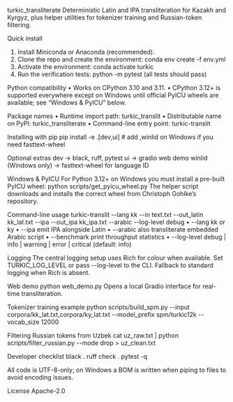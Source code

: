 turkic\_transliterate
Deterministic Latin and IPA transliteration for Kazakh and Kyrgyz, plus helper utilities for tokenizer training and Russian-token filtering.

Quick install

1. Install Miniconda or Anaconda (recommended).
2. Clone the repo and create the environment:
   conda env create -f env.yml
3. Activate the environment:
   conda activate turkic
4. Run the verification tests:
   python -m pytest      (all tests should pass)

Python compatibility
• Works on CPython 3.10 and 3.11.
• CPython 3.12+ is supported everywhere except on Windows until official PyICU wheels are available; see “Windows & PyICU” below.

Package names
• Runtime import path:  turkic\_translit
• Distributable name on PyPI:  turkic\_transliterate
• Command-line entry point:  turkic-translit

Installing with pip
pip install -e .\[dev,ui]        # add ,winlid on Windows if you need fasttext-wheel

Optional extras
dev   → black, ruff, pytest
ui    → gradio web demo
winlid (Windows only) → fasttext-wheel for language ID

Windows & PyICU
For Python 3.12+ on Windows you must install a pre-built PyICU wheel:
python scripts/get\_pyicu\_wheel.py
The helper script downloads and installs the correct wheel from Christoph Gohlke’s repository.

Command-line usage
turkic-translit --lang kk --in text.txt --out\_latin kk\_lat.txt --ipa --out\_ipa kk\_ipa.txt --arabic --log-level debug
• --lang            kk or ky
• --ipa             emit IPA alongside Latin
• --arabic          also transliterate embedded Arabic script
• --benchmark       print throughput statistics
• --log-level       debug | info | warning | error | critical (default: info)

Logging
The central logging setup uses Rich for colour when available.
Set TURKIC\_LOG\_LEVEL or pass --log-level to the CLI.
Fallback to standard logging when Rich is absent.

Web demo
python web\_demo.py
Opens a local Gradio interface for real-time transliteration.

Tokenizer training example
python scripts/build\_spm.py --input corpora/kk\_lat.txt,corpora/ky\_lat.txt --model\_prefix spm/turkic12k --vocab\_size 12000

Filtering Russian tokens from Uzbek
cat uz\_raw\.txt | python scripts/filter\_russian.py --mode drop > uz\_clean.txt

Developer checklist
black .
ruff check .
pytest -q

All code is UTF-8-only; on Windows a BOM is written when piping to files to avoid encoding issues.

License
Apache-2.0

